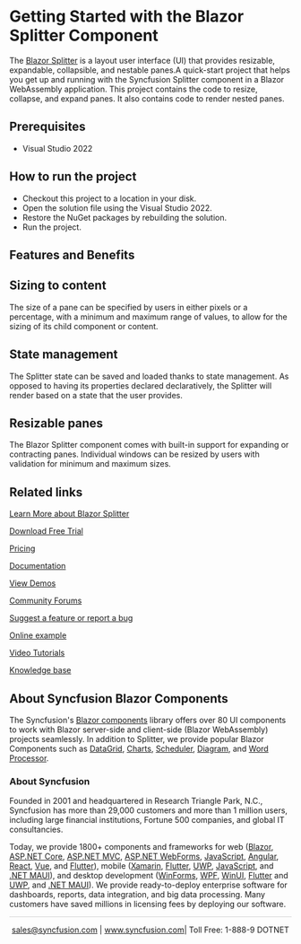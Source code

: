 # Getting Started with the Blazor Splitter Component

The [Blazor Splitter](https://www.syncfusion.com/blazor-components/blazor-splitter?utm_source=github&utm_medium=listing&utm_campaign=blazor-splitter-github-samples) is a layout user interface (UI) that provides resizable, expandable, collapsible, and nestable panes.A quick-start project that helps you get up and running with the Syncfusion Splitter component in a Blazor WebAssembly application. This project contains the code to resize, collapse, and expand panes. It also contains code to render nested panes.

## Prerequisites

* Visual Studio 2022

## How to run the project

* Checkout this project to a location in your disk.
* Open the solution file using the Visual Studio 2022.
* Restore the NuGet packages by rebuilding the solution.
* Run the project.

## Features and Benefits

## Sizing to content

The size of a pane can be specified by users in either pixels or a percentage, with a minimum and maximum range of values, to allow for the sizing of its child component or content.
## State management

The Splitter state can be saved and loaded thanks to state management. As opposed to having its properties declared declaratively, the Splitter will render based on a state that the user provides.
## Resizable panes

The Blazor Splitter component comes with built-in support for expanding or contracting panes. Individual windows can be resized by users with validation for minimum and maximum sizes.

## Related links

[Learn More about Blazor Splitter](https://www.syncfusion.com/blazor-components/blazor-splitter?utm_source=github&utm_medium=listing&utm_campaign=blazor-splitter-github-samples)

[Download Free Trial](https://www.syncfusion.com/downloads/blazor?utm_source=github&utm_medium=listing&utm_campaign=blazor-splitter-github-samples)

[Pricing](https://www.syncfusion.com/sales/products/blazor?utm_source=github&utm_medium=listing&utm_campaign=blazor-splitter-github-samples)

[Documentation](https://blazor.syncfusion.com/documentation/splitter/getting-started?utm_source=github&utm_medium=listing&utm_campaign=blazor-splitter-github-samples)

[View Demos](https://blazor.syncfusion.com/demos/splitter/default-functionalities?utm_source=github&utm_medium=listing&utm_campaign=blazor-splitter-github-samples)

[Community Forums](https://www.syncfusion.com/forums/blazor-components?utm_source=github&utm_medium=listing&utm_campaign=blazor-splitter-github-samples)

[Suggest a feature or report a bug](https://www.syncfusion.com/feedback/blazor-components?utm_source=github&utm_medium=listing&utm_campaign=blazor-splitter-github-samples)

[Online example](https://blazor.syncfusion.com/demos/splitter/default-functionalities?utm_source=github&utm_medium=listing&utm_campaign=blazor-splitter-github-samples)

[Video Tutorials](https://www.syncfusion.com/tutorial-videos/blazor/splitter?utm_source=github&utm_medium=listing&utm_campaign=blazor-splitter-github-samples)

[Knowledge base](https://www.syncfusion.com/kb/blazor-components?utm_source=github&utm_medium=listing&utm_campaign=blazor-splitter-github-samples)


## About Syncfusion Blazor Components
The Syncfusion's [Blazor components](https://www.syncfusion.com/blazor-components?utm_source=github&utm_medium=listing&utm_campaign=blazor-splitter-github-samples) library offers over 80 UI components to work with Blazor server-side and client-side (Blazor WebAssembly) projects seamlessly. In addition to Splitter, we provide popular Blazor Components such as [DataGrid](https://www.syncfusion.com/blazor-components/blazor-datagrid?utm_source=github&utm_medium=listing&utm_campaign=blazor-splitter-github-samples), [Charts](https://www.syncfusion.com/blazor-components/blazor-charts?utm_source=github&utm_medium=listing&utm_campaign=blazor-splitter-github-samples), [Scheduler](https://www.syncfusion.com/blazor-components/blazor-scheduler?utm_source=github&utm_medium=listing&utm_campaign=blazor-splitter-github-samples), [Diagram](https://www.syncfusion.com/blazor-components/blazor-diagram?utm_source=github&utm_medium=listing&utm_campaign=blazor-splitter-github-samples), and [Word Processor](https://www.syncfusion.com/blazor-components/blazor-word-processor?utm_source=github&utm_medium=listing&utm_campaign=blazor-splitter-github-samples).


### About Syncfusion
Founded in 2001 and headquartered in Research Triangle Park, N.C., Syncfusion has more than 29,000 customers and more than 1 million users, including large financial institutions, Fortune 500 companies, and global IT consultancies.
 
Today, we provide 1800+ components and frameworks for web ([Blazor](https://www.syncfusion.com/blazor-components?utm_source=github&utm_medium=listing&utm_campaign=blazor-splitter-github-samples), [ASP.NET Core](https://www.syncfusion.com/aspnet-core-ui-controls?utm_source=github&utm_medium=listing&utm_campaign=blazor-splitter-github-samples), [ASP.NET MVC](https://www.syncfusion.com/aspnet-mvc-ui-controls?utm_source=github&utm_medium=listing&utm_campaign=blazor-splitter-github-samples), [ASP.NET WebForms](https://www.syncfusion.com/jquery/aspnet-webforms-ui-controls?utm_source=github&utm_medium=listing&utm_campaign=blazor-splitter-github-samples), [JavaScript](https://www.syncfusion.com/javascript-ui-controls?utm_source=github&utm_medium=listing&utm_campaign=blazor-splitter-github-samples), [Angular](https://www.syncfusion.com/angular-components?utm_source=github&utm_medium=listing&utm_campaign=blazor-splitter-github-samples), [React](https://www.syncfusion.com/react-components?utm_source=github&utm_medium=listing&utm_campaign=blazor-splitter-github-samples), [Vue](https://www.syncfusion.com/vue-components?utm_source=github&utm_medium=listing&utm_campaign=blazor-splitter-github-samples), and [Flutter](https://www.syncfusion.com/flutter-widgets?utm_source=github&utm_medium=listing&utm_campaign=blazor-splitter-github-samples)), mobile ([Xamarin](https://www.syncfusion.com/xamarin-ui-controls?utm_source=github&utm_medium=listing&utm_campaign=blazor-splitter-github-samples), [Flutter](https://www.syncfusion.com/flutter-widgets?utm_source=github&utm_medium=listing&utm_campaign=blazor-splitter-github-samples), [UWP](https://www.syncfusion.com/uwp-ui-controls?utm_source=github&utm_medium=listing&utm_campaign=blazor-splitter-github-samples), [JavaScript](https://www.syncfusion.com/javascript-ui-controls?utm_source=github&utm_medium=listing&utm_campaign=blazor-splitter-github-samples), and [.NET MAUI](https://www.syncfusion.com/maui-controls?utm_source=github&utm_medium=listing&utm_campaign=blazor-splitter-github-samples)), and desktop development ([WinForms](https://www.syncfusion.com/winforms-ui-controls?utm_source=github&utm_medium=listing&utm_campaign=blazor-splitter-github-samples), [WPF](https://www.syncfusion.com/wpf-controls?utm_source=github&utm_medium=listing&utm_campaign=blazor-splitter-github-samples), [WinUI](https://www.syncfusion.com/winui-controls?utm_source=github&utm_medium=listing&utm_campaign=blazor-splitter-github-samples), [Flutter](https://www.syncfusion.com/flutter-widgets?utm_source=github&utm_medium=listing&utm_campaign=blazor-splitter-github-samples) and [UWP](https://www.syncfusion.com/uwp-ui-controls?utm_source=github&utm_medium=listing&utm_campaign=blazor-splitter-github-samples), and [.NET MAUI](https://www.syncfusion.com/maui-controls?utm_source=github&utm_medium=listing&utm_campaign=blazor-splitter-github-samples)). We provide ready-to-deploy enterprise software for dashboards, reports, data integration, and big data processing. Many customers have saved millions in licensing fees by deploying our software.

<hr style="height:0.3px;border:none;color:lightgrey;background-color:lightgrey;" />

<p align="center">
<a href="mailto:sales@syncfusion.com?Subject=Syncfusion Blazor Splitter - GitHub" target="_top">sales@syncfusion.com</a> | <a href="https://www.syncfusion.com?utm_source=github&utm_medium=listing&utm_campaign=blazor-splitter-github-samples">www.syncfusion.com</a>| Toll Free: 1-888-9 DOTNET <br>
</p>

